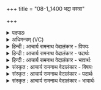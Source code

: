 +++
title = "08-1_1400 भद्रा वस्त्रा"

+++
<details><summary>पदपाठः</summary>

भ꣣द्रा꣢। व꣡स्त्रा꣢꣯। स꣣मन्या꣢। व꣡सा꣢꣯नः। म꣣हा꣢न्। क꣣विः꣢। नि꣣व꣡च꣢नानि। नि꣣। व꣡च꣢꣯नानि। श꣡ꣳस꣢꣯न्। आ। व꣣च्यस्व। च꣣म्वोः꣢। पू꣣य꣡मा꣢नः। वि꣣चक्षणः꣢। वि꣣। चक्षणः꣢। जा꣡गृ꣢꣯विः। दे꣣व꣡वी꣢तौ। दे꣣व꣢। वी꣣तौ। १४००।
</details>

<details><summary>अधिमन्त्रम् (VC)</summary>

- पवमानः सोमः
- वसिष्ठो मैत्रावरुणिः
- त्रिष्टुप्
- धैवतः
</details>

<details><summary>हिन्दी : आचार्य रामनाथ वेदालंकार - विषयः</summary>

अगले मन्त्र में मानव को उद्बोधन दिया गया है।
</details>

<details><summary>हिन्दी : आचार्य रामनाथ वेदालंकार - पदार्थः</summary>

पदार्थान्वय -  हे मानव ! (समन्या) सङ्ग्राम के योग्य, (भद्रा) उत्तम (वस्त्रा) वस्त्रों को (वसानः) पहनता हुआ, (महान्) महान् (कविः) विद्वान्,(निवचनानि) स्तोत्रों का (शंसन्) कीर्तन करता हुआ, (चम्वोः) आत्मा और मन में (पूयमानः) पवित्र किया जाता हुआ, (विचक्षणः) दूरद्रष्टा, (देववीतौ) परमात्मा की पूजा में (जागृविः) जागरूक तू (आवच्यस्व) चारों ओर प्रशंसा प्राप्त कर ॥२॥
</details>

<details><summary>हिन्दी : आचार्य रामनाथ वेदालंकार - भावार्थः</summary>

भावार्थ -  विघ्नों और विपदाओं से भरे होने के कारण सङ्ग्राम-तुल्य जीवन में मनुष्य हृदय में वीर-भाव रखकर,वीरोचित वेशभूषा आदि धारण कर,वीरोचित कार्यों को करता हुआ,जागरूक,पवित्र मनवाला परमेश्वर का पूजक होता हुआ यशस्वी बने ॥२॥
</details>

<details><summary>संस्कृत : आचार्य रामनाथ वेदालंकार - विषयः</summary>

अथ मानवमुद्बोधयति।
</details>

<details><summary>संस्कृत : आचार्य रामनाथ वेदालंकार - पदार्थः</summary>

पदार्थान्वय -  हे मानव! (समन्या)समन्यानि संग्रामयोग्यानि।[समनम् इति संग्रामनाम। निघं० २।१७।] (भद्रा)भद्राणि(वस्त्रा)वस्त्राणि(वसानः)धारयन्, (महान्)महत्त्वशाली, (कविः)विद्वान्, (निवचनानि)स्तोत्राणि(शंसन्)कीर्तयन्(चम्वोः)आत्ममनसोः(पूयमानः)पवित्रीक्रियमाणः, (विचक्षणः)दूरद्रष्टा, (देववीतौ)परमात्मपूजायाम्(जागृविः)जागरूकः त्वम्(आ वच्यस्व)समन्ततः प्रशंसां प्राप्नुहि।[वचेः सम्प्रसारणाभावश्छान्दसः]॥२॥
</details>

<details><summary>संस्कृत : आचार्य रामनाथ वेदालंकार - भावार्थः</summary>

भावार्थ -  विघ्नैर्विपद्भिश्च परिपूर्णत्वात् संग्रामकल्पे जीवने मानवो हृदि वीरभावान् निधाय वीरोचितं वेशभूषादिकं संधार्य वीरोचितानि कार्याणि कुर्वन् जागरूको मनसा पवित्रः परमेश्वरपूजकश्च सन् यशस्वी भवेत् ॥२॥
</details>
